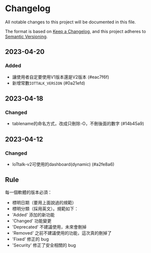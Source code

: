 # Changelog

All notable changes to this project will be documented in this file.

The format is based on [Keep a Changelog](https://keepachangelog.com/en/1.0.0/),
and this project adheres to [Semantic Versioning](https://semver.org/spec/v2.0.0.html).

## 2023-04-20

### Added

- 讓使用者自定要使用V1版本還是V2版本 (#eac7f6f)
- 新增常數`IOTTALK_VERSION` (#0a21efd)

## 2023-04-18

### Changed

- tablename的命名方式，改成只刪除-O，不刪後面的數字 (#14b45a9)

## 2023-04-12

### Changed

- IoTtalk-v2可使用的dashboard(dynamic) (#a2fe8a6)

## Rule
每一個軟體的版本必須：
* 標明日期（要用上面說過的規範）
* 標明分類（採用英文）。規範如下：  
* 'Added' 添加的新功能  
* 'Changed' 功能變更  
* 'Deprecated' 不建議使用，未來會刪掉  
* 'Removed' 之前不建議使用的功能，這次真的刪掉了  
* 'Fixed' 修正的 bug  
* 'Security' 修正了安全相關的 bug
